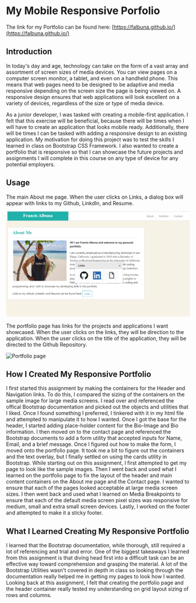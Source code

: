 # My Mobile Responsive Porfolio

The link for my Portfolio can be found here: [https://falbuna.github.io/](https://falbuna.github.io/)

## Introduction

In today's day and age, technology can take on the form of a vast array and assortment of screen sizes of media devices. You can view pages on a computer screen monitor, a tablet, and even on a handheld phone. This means that web pages need to be designed to be adaptive and media responsive depending on the screen size the page is being viewed on. A responsive design ensures that web applications will look excellent on a variety of devices, regardless of the size or type of media device.

As a junior developer, I was tasked with creating a mobile-first application. I felt that this exercise will be beneficial, because there will be times when I will have to create an application that looks mobile ready. Additionally, there will be times I can be tasked with adding a responsive design to an existing application. My motivation for doing this project was to test the skills I learned in class on Bootstrap CSS Framework. I also wanted to create a portfolio that is responsive so that I can showcase the future projects and assignments I will complete in this course on any type of device for any potential employers.

## Usage

The main About me page. When the user clicks on Links, a dialog box will appear with links to my Github, LinkdIn, and Resume.

![About Francis Albuna page with Link dialog box](https://github.com/falbuna/falbuna.github.io/blob/master/assets/images/About.png)

The portfolio page has links for the projects and applications I want showcased. When the user clicks on the links, they will be direction to the application. When the user clicks on the title of the application, they will be directed to the Github Repository.

![Portfolio page]()

## How I Created My Responsive Portfolio

I first started this assignment by making the containers for the Header and Navigation links. To do this, I compared the sizing of the containers on the sample image for large media screens. I read over and referenced the offical Bootstrap documentation and picked out the objects and utilities that I liked. Once I found something I preferred, I tinkered with it in my html file and attempted to manipulate it to how I wanted. Once I got the base for the header, I started adding place-holder content for the Bio-Image and Bio information. I then moved on to the contact page and referenced the Bootstrap documents to add a form utility that accepted inputs for Name, Email, and a brief message. Once I figured out how to make the form, I moved onto the portfolio page. It took me a bit to figure out the containers and the text overlay, but I finally settled on using the cards utility in Bootstrap. While starting out on this assignment, I first attempted to get my page to look like the sample images. Then I went back and used what I learned on the portfolio page to fix the layout of the header and main content containers on the About me page and the Contact page. I wanted to ensure that each of the pages looked acceptable at large media screen sizes. I then went back and used what I learned on Media Breakpoints to ensure that each of the default media screen pixel sizes was responsive for medium, small and extra small screen devices. Lastly, I worked on the footer and attempted to make it a sticky footer.

## What I Learned Creating My Responsive Portfolio

I learned that the Bootstrap documentation, while thorough, still required a lot of referencing and trial and error. One of the biggest takeaways I learned from this assignment is that diving head first into a difficult task can be an effective way toward comprehension and grasping the material. A lot of the Bootstrap Utilities wasn't covered in depth in class so looking through the documentation really helped me in getting my pages to look how I wanted. Looking back at this assignment, I felt that creating the portfolio page and the header container really tested my understanding on grid layout sizing of rows and columns.